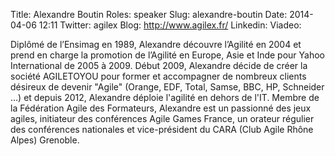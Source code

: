 Title: Alexandre Boutin
Roles: speaker
Slug: alexandre-boutin
Date: 2014-04-06 12:11
Twitter: agilex
Blog: http://www.agilex.fr/
Linkedin:
Viadeo: 

Diplômé de l’Ensimag en 1989, Alexandre découvre l’Agilité en 2004 et prend en charge la promotion de l’Agilité en Europe, Asie et Inde pour Yahoo International de 2005 à 2009. 
Début 2009, Alexandre décide de créer la société AGILETOYOU pour former et accompagner de nombreux clients désireux de devenir "Agile" (Orange, EDF, Total, Samse, BBC, HP, Schneider …) et depuis 2012, Alexandre déploie l'agilité en dehors de l'IT. 
Membre de la Fédération Agile des Formateurs, Alexandre est un passionné des jeux agiles, initiateur des conférences Agile Games France, un orateur régulier des conférences nationales et vice-président du CARA (Club Agile Rhône Alpes) Grenoble.



